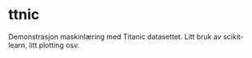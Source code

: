 # ttnic
Demonstrasjon maskinlæring med Titanic datasettet.
Litt bruk av scikit-learn, litt plotting osv.
